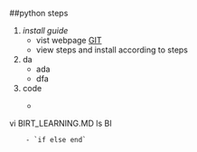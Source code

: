 ##python steps

1. *install guide*
	- vist webpage [GIT](github.com/rush-foolish)
	- view steps and install according to steps 
2. da
	- ada
	- dfa
3. code
	- ```bash
vi BIRT_LEARNING.MD
ls BI
```
	- `if else end`

